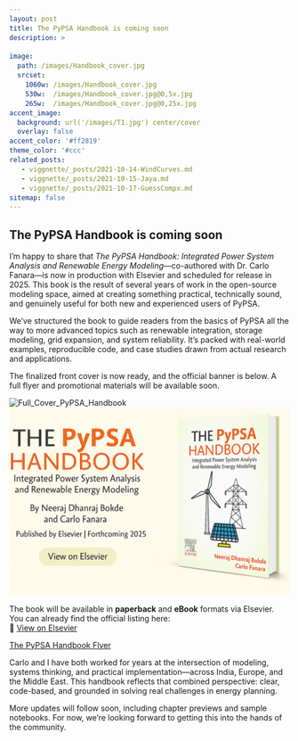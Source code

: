 ```yaml
---
layout: post
title: The PyPSA Handbook is coming soon
description: >
   
image: 
  path: /images/Handbook_cover.jpg
  srcset:
    1060w: /images/Handbook_cover.jpg
    530w:  /images/Handbook_cover.jpg@0,5x.jpg
    265w:  /images/Handbook_cover.jpg@0,25x.jpg
accent_image: 
  background: url('/images/T1.jpg') center/cover
  overlay: false
accent_color: '#ff2819'
theme_color: '#ccc'
related_posts:
   - viggnette/_posts/2021-10-14-WindCurves.md
   - viggnette/_posts/2021-10-15-Jaya.md
   - viggnette/_posts/2021-10-17-GuessCompx.md
sitemap: false
---
```


## The PyPSA Handbook is coming soon

I’m happy to share that *The PyPSA Handbook: Integrated Power System Analysis and Renewable Energy Modeling*—co-authored with Dr. Carlo Fanara—is now in production with Elsevier and scheduled for release in 2025. This book is the result of several years of work in the open-source modeling space, aimed at creating something practical, technically sound, and genuinely useful for both new and experienced users of PyPSA.

We’ve structured the book to guide readers from the basics of PyPSA all the way to more advanced topics such as renewable integration, storage modeling, grid expansion, and system reliability. It’s packed with real-world examples, reproducible code, and case studies drawn from actual research and applications.

The finalized front cover is now ready, and the official banner is below. A full flyer and promotional materials will be available soon.

<img width="900" height="633" alt="Full_Cover_PyPSA_Handbook" src="https://github.com/user-attachments/assets/f197bd29-cea8-41d4-b6db-1c92b500add5" />



<div style="text-align: center;">
  <img src="/images/Handbook_cover.jpg" alt="The PyPSA Handbook Banner" width="900"/>
</div>


The book will be available in **paperback** and **eBook** formats via Elsevier. You can already find the official listing here:  
🔗 [View on Elsevier](https://shop.elsevier.com/books/the-pypsa-handbook/bokde/978-0-443-26631-7)

[The PyPSA Handbook Flyer](https://github.com/user-attachments/files/21428843/FLYER_9780443266317.pdf)

Carlo and I have both worked for years at the intersection of modeling, systems thinking, and practical implementation—across India, Europe, and the Middle East. This handbook reflects that combined perspective: clear, code-based, and grounded in solving real challenges in energy planning.

More updates will follow soon, including chapter previews and sample notebooks. For now, we’re looking forward to getting this into the hands of the community.



[mm]: https://guides.github.com/features/mastering-markdown/
[ksyn]: https://kramdown.gettalong.org/syntax.html
[ksyntab]:https://kramdown.gettalong.org/syntax.html#tables
[ksynmath]: https://kramdown.gettalong.org/syntax.html#math-blocks
[katex]: https://khan.github.io/KaTeX/
[rtable]: https://dbushell.com/2016/03/04/css-only-responsive-tables/
